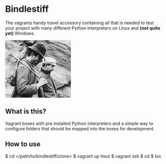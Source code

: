# Bindlestiff

The vagrants handy travel accessory containing all that is needed to test your project with many different Python interpreters on Linux and **(not quite yet)** Windows.

![bindlestiff](docs/vagrant-with-bindlestiff.jpg)

## What is this?

Vagrant boxes with pre installed Python interpreters and a simple way to configure folders that should be mapped into the boxes for development.

## How to use

$ cd </path/to/bindlestiff/clone>
$ vagrant up linux
$ vagrant ssh
$ cd <one of the mapped projects in PROJECT_FOLDERS>
$ tox

